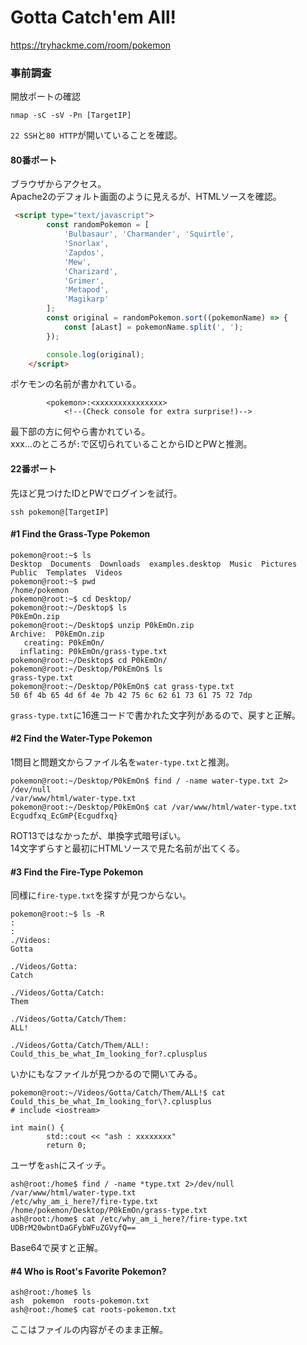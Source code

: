 # Gotta Catch'em All!
https://tryhackme.com/room/pokemon

### 事前調査
開放ポートの確認  
```shell
nmap -sC -sV -Pn [TargetIP]
```

`22 SSH`と`80 HTTP`が開いていることを確認。  

#### 80番ポート
ブラウザからアクセス。  
Apache2のデフォルト画面のように見えるが、HTMLソースを確認。  
```HTML
 <script type="text/javascript">
    	const randomPokemon = [
    		'Bulbasaur', 'Charmander', 'Squirtle',
    		'Snorlax',
    		'Zapdos',
    		'Mew',
    		'Charizard',
    		'Grimer',
    		'Metapod',
    		'Magikarp'
    	];
    	const original = randomPokemon.sort((pokemonName) => {
    		const [aLast] = pokemonName.split(', ');
    	});

    	console.log(original);
    </script>
```
ポケモンの名前が書かれている。
```
        <pokemon>:<xxxxxxxxxxxxxxx>
        	<!--(Check console for extra surprise!)-->
```
最下部の方に何やら書かれている。  
xxx...のところが`:`で区切られていることからIDとPWと推測。

#### 22番ポート
先ほど見つけたIDとPWでログインを試行。
```shell
ssh pokemon@[TargetIP]
```

#### #1	Find the Grass-Type Pokemon
```shell
pokemon@root:~$ ls
Desktop  Documents  Downloads  examples.desktop  Music  Pictures  Public  Templates  Videos
pokemon@root:~$ pwd
/home/pokemon
pokemon@root:~$ cd Desktop/
pokemon@root:~/Desktop$ ls
P0kEmOn.zip
pokemon@root:~/Desktop$ unzip P0kEmOn.zip
Archive:  P0kEmOn.zip
   creating: P0kEmOn/
  inflating: P0kEmOn/grass-type.txt
pokemon@root:~/Desktop$ cd P0kEmOn/
pokemon@root:~/Desktop/P0kEmOn$ ls
grass-type.txt
pokemon@root:~/Desktop/P0kEmOn$ cat grass-type.txt
50 6f 4b 65 4d 6f 4e 7b 42 75 6c 62 61 73 61 75 72 7dp
```
`grass-type.txt`に16進コードで書かれた文字列があるので、戻すと正解。


#### #2	Find the Water-Type Pokemon
1問目と問題文からファイル名を`water-type.txt`と推測。  
```shell
pokemon@root:~/Desktop/P0kEmOn$ find / -name water-type.txt 2> /dev/null
/var/www/html/water-type.txt
pokemon@root:~/Desktop/P0kEmOn$ cat /var/www/html/water-type.txt
Ecgudfxq_EcGmP{Ecgudfxq}
```
ROT13ではなかったが、単換字式暗号ぽい。  
14文字ずらすと最初にHTMLソースで見た名前が出てくる。

#### #3	Find the Fire-Type Pokemon
同様に`fire-type.txt`を探すが見つからない。

```shell
pokemon@root:~$ ls -R
:
:
./Videos:
Gotta

./Videos/Gotta:
Catch

./Videos/Gotta/Catch:
Them

./Videos/Gotta/Catch/Them:
ALL!

./Videos/Gotta/Catch/Them/ALL!:
Could_this_be_what_Im_looking_for?.cplusplus
```
いかにもなファイルが見つかるので開いてみる。
```
pokemon@root:~/Videos/Gotta/Catch/Them/ALL!$ cat Could_this_be_what_Im_looking_for\?.cplusplus
# include <iostream>

int main() {
        std::cout << "ash : xxxxxxxx"
        return 0;
```

ユーザを`ash`にスイッチ。  
```shell
ash@root:/home$ find / -name *type.txt 2>/dev/null
/var/www/html/water-type.txt
/etc/why_am_i_here?/fire-type.txt
/home/pokemon/Desktop/P0kEmOn/grass-type.txt
ash@root:/home$ cat /etc/why_am_i_here?/fire-type.txt
UDBrM20wbntDaGFybWFuZGVyfQ==
```
Base64で戻すと正解。

#### #4	Who is Root's Favorite Pokemon?
```shell
ash@root:/home$ ls
ash  pokemon  roots-pokemon.txt
ash@root:/home$ cat roots-pokemon.txt
```
ここはファイルの内容がそのまま正解。
